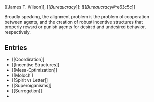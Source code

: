 [[James T. Wilson]], [[_Bureaucracy_]]:
![[_Bureaucracy_#^e62c5c]]

Broadly speaking, the alignment problem is the problem of cooperation between agents, and the creation of robust incentive structures that properly reward or punish agents for desired and undesired behavior, respectively.

## Entries
- [[Coordination]]
- [[Incentive Structures]]
- [[Mesa-Optimization]]
- [[Moloch]]
- [[Spirit vs Letter]]
- [[Superorganisms]]
- [[Surrogation]]
- 
